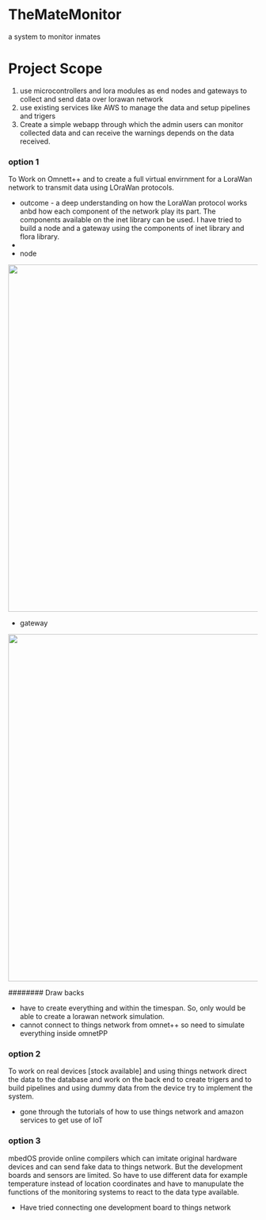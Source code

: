 # TheMateMonitor
a system to monitor inmates

# Project Scope
1. use microcontrollers and lora modules as end nodes and gateways to collect and send data over lorawan network
2. use existing services like AWS to manage the data and setup pipelines and trigers
3. Create a simple webapp through which the admin users can monitor collected data and can receive the warnings depends on the data received.

### option 1
 To Work on Omnett++ and to create a full virtual envirnment for a LoraWan network to transmit data using LOraWan protocols.
 - outcome - a deep understanding on how the LoraWan protocol works anbd how  each component of the network play its part. The components available on the inet library can be used. I have tried to build a node and a gateway using the components of inet library and flora library.
 - 
- node
<img src="https://user-images.githubusercontent.com/58026793/135358733-2366dff5-b23c-44f6-9c54-9a8ac9490e4a.png" width="700" />

- gateway
<img src="https://user-images.githubusercontent.com/58026793/135359389-a9834925-1ef1-4e1d-a74c-0716b4ba408d.png" width="700" />

######## Draw backs
- have to create everything and within the timespan. So, only would be able to create a lorawan network simulation.
- cannot connect to things network from omnet++ so need to simulate everything inside omnetPP

### option 2
 To work on real devices [stock available] and using things network direct the data to the database and work on the back end to create trigers and to build pipelines and using dummy data from the device try to implement the system.
 - gone through the tutorials of how to use things network and amazon services to get use of IoT
 
 ### option 3 
mbedOS provide online compilers which can imitate original hardware devices and can send fake data to things network. But the development boards and sensors are limited. So have to use different data for example temperature instead of location coordinates and have to manupulate the functions of the monitoring systems to react to the data type available.
- Have tried connecting one development board to things network

